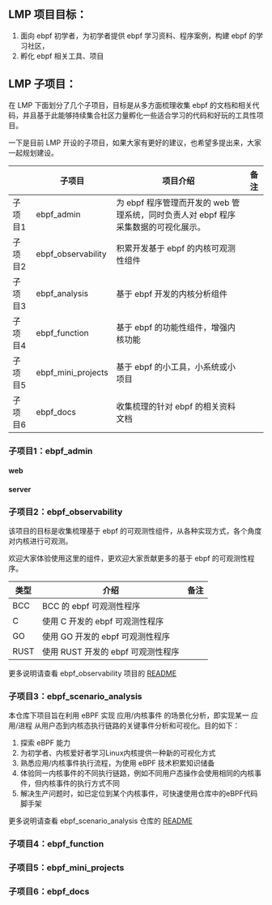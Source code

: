 ## LMP 项目目标：

1. 面向 ebpf 初学者，为初学者提供 ebpf 学习资料、程序案例，构建 ebpf 的学习社区，
2. 孵化 ebpf 相关工具、项目

## LMP 子项目：

在 LMP 下面划分了几个子项目，目标是从多方面梳理收集 ebpf 的文档和相关代码，并且基于此能够持续集合社区力量孵化一些适合学习的代码和好玩的工具性项目。

一下是目前 LMP 开设的子项目，如果大家有更好的建议，也希望多提出来，大家一起规划建设。

||子项目|项目介绍|备注|
|-|-|-|-|
|子项目1|ebpf_admin|为 ebpf 程序管理而开发的 web 管理系统，同时负责人对 ebpf 程序采集数据的可视化展示。||
|子项目2|ebpf_observability|积累开发基于 ebpf 的内核可观测性组件||
|子项目3|ebpf_analysis|基于 ebpf 开发的内核分析组件||
|子项目4|ebpf_function|基于 ebpf 的功能性组件，增强内核功能||
|子项目5|ebpf_mini_projects|基于 ebpf 的小工具，小系统或小项目||
|子项目6|ebpf_docs|收集梳理的针对 ebpf 的相关资料文档||


### 子项目1：ebpf_admin
#### web
#### server


### 子项目2：ebpf_observability

该项目的目标是收集梳理基于 ebpf 的可观测性组件，从各种实现方式，各个角度对内核进行可观测。

欢迎大家体验使用这里的组件，更欢迎大家贡献更多的基于 ebpf 的可观测性程序。

|类型|介绍|备注|
|-|-|-|
|BCC|BCC 的 ebpf 可观测性程序||
|C|使用 C 开发的 ebpf 可观测性程序||
|GO|使用 GO 开发的 ebpf 可观测性程序||
|RUST|使用 RUST 开发的 ebpf 可观测性程序||

更多说明请查看 ebpf_observability 项目的 [README](ebpf_observability/README.md)



### 子项目3：ebpf_scenario_analysis

本仓库下项目旨在利用 eBPF 实现 应用/内核事件 的场景化分析，即实现某一 应用/进程 从用户态到内核态执行链路的关键事件分析和可视化。目的如下：

1. 探索 eBPF 能力
2. 为初学者、内核爱好者学习Linux内核提供一种新的可视化方式
3. 熟悉应用/内核事件执行流程，为使用 eBPF 技术积累知识储备
4. 体验同一内核事件的不同执行链路，例如不同用户态操作会使用相同的内核事件，但内核事件的执行方式不同
5. 解决生产问题时，如已定位到某个内核事件，可快速使用仓库中的eBPF代码脚手架

更多说明请查看 ebpf_scenario_analysis 仓库的 [README](ebpf_scenario_analysis/README.md)

### 子项目4：ebpf_function



### 子项目5：ebpf_mini_projects



### 子项目6：ebpf_docs

